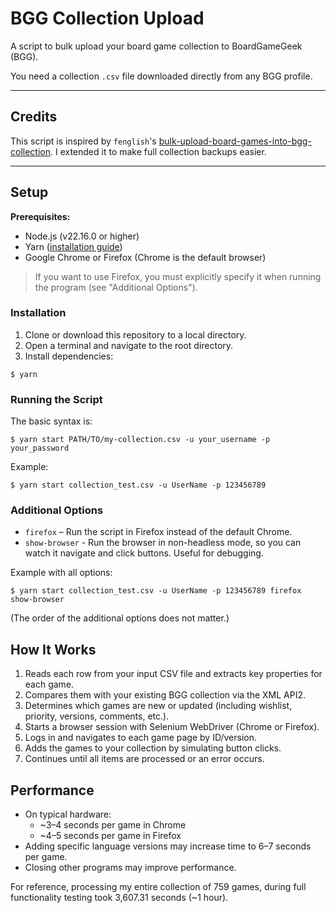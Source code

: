 # BGG Collection Upload

A script to bulk upload your board game collection to BoardGameGeek (BGG).

You need a collection `.csv` file downloaded directly from any BGG profile.

---

## Credits

This script is inspired by `fenglish`'s [bulk-upload-board-games-into-bgg-collection](https://github.com/fenglisch/bulk-upload-board-games-into-bgg-collection). I extended it to make full collection backups easier.

---

## Setup

**Prerequisites:**

- Node.js (v22.16.0 or higher)
- Yarn ([installation guide](https://yarnpkg.com/getting-started/install))
- Google Chrome or Firefox (Chrome is the default browser)

> If you want to use Firefox, you must explicitly specify it when running the program (see "Additional Options").

### Installation

1. Clone or download this repository to a local directory.
2. Open a terminal and navigate to the root directory.
3. Install dependencies:

```
$ yarn
```

### Running the Script

The basic syntax is:

```
$ yarn start PATH/TO/my-collection.csv -u your_username -p your_password
```

Example:

```
$ yarn start collection_test.csv -u UserName -p 123456789
```

### Additional Options

- `firefox` – Run the script in Firefox instead of the default Chrome.
- `show-browser` - Run the browser in non-headless mode, so you can watch it navigate and click buttons. Useful for debugging.

Example with all options:

```
$ yarn start collection_test.csv -u UserName -p 123456789 firefox show-browser
```

(The order of the additional options does not matter.)

## How It Works

1. Reads each row from your input CSV file and extracts key properties for each game.
2. Compares them with your existing BGG collection via the XML API2.
3. Determines which games are new or updated (including wishlist, priority, versions, comments, etc.).
4. Starts a browser session with Selenium WebDriver (Chrome or Firefox).
5. Logs in and navigates to each game page by ID/version.
6. Adds the games to your collection by simulating button clicks.
7. Continues until all items are processed or an error occurs.

## Performance

- On typical hardware:
  - ~3–4 seconds per game in Chrome
  - ~4–5 seconds per game in Firefox
- Adding specific language versions may increase time to 6–7 seconds per game.
- Closing other programs may improve performance.

For reference, processing my entire collection of 759 games, during full functionality testing took 3,607.31 seconds (~1 hour).
